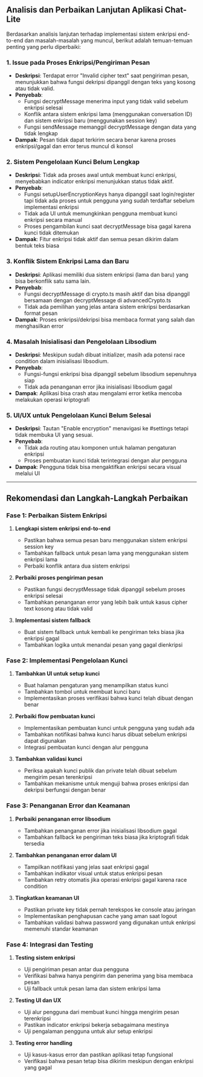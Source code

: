 ## Analisis dan Perbaikan Lanjutan Aplikasi Chat-Lite

Berdasarkan analisis lanjutan terhadap implementasi sistem enkripsi end-to-end dan masalah-masalah yang muncul, berikut adalah temuan-temuan penting yang perlu diperbaiki:

### 1. Issue pada Proses Enkripsi/Pengiriman Pesan
- **Deskripsi**: Terdapat error "Invalid cipher text" saat pengiriman pesan, menunjukkan bahwa fungsi dekripsi dipanggil dengan teks yang kosong atau tidak valid.
- **Penyebab**: 
  - Fungsi decryptMessage menerima input yang tidak valid sebelum enkripsi selesai
  - Konflik antara sistem enkripsi lama (menggunakan conversation ID) dan sistem enkripsi baru (menggunakan session key)
  - Fungsi sendMessage memanggil decryptMessage dengan data yang tidak lengkap
- **Dampak**: Pesan tidak dapat terkirim secara benar karena proses enkripsi/gagal dan error terus muncul di konsol

### 2. Sistem Pengelolaan Kunci Belum Lengkap
- **Deskripsi**: Tidak ada proses awal untuk membuat kunci enkripsi, menyebabkan indicator enkripsi menunjukkan status tidak aktif.
- **Penyebab**:
  - Fungsi setupUserEncryptionKeys hanya dipanggil saat login/register tapi tidak ada proses untuk pengguna yang sudah terdaftar sebelum implementasi enkripsi
  - Tidak ada UI untuk memungkinkan pengguna membuat kunci enkripsi secara manual
  - Proses pengambilan kunci saat decryptMessage bisa gagal karena kunci tidak ditemukan
- **Dampak**: Fitur enkripsi tidak aktif dan semua pesan dikirim dalam bentuk teks biasa

### 3. Konflik Sistem Enkripsi Lama dan Baru
- **Deskripsi**: Aplikasi memiliki dua sistem enkripsi (lama dan baru) yang bisa berkonflik satu sama lain.
- **Penyebab**:
  - Fungsi decryptMessage di crypto.ts masih aktif dan bisa dipanggil bersamaan dengan decryptMessage di advancedCrypto.ts
  - Tidak ada pemilihan yang jelas antara sistem enkripsi berdasarkan format pesan
- **Dampak**: Proses enkripsi/dekripsi bisa membaca format yang salah dan menghasilkan error

### 4. Masalah Inisialisasi dan Pengelolaan Libsodium
- **Deskripsi**: Meskipun sudah dibuat initializer, masih ada potensi race condition dalam inisialisasi libsodium.
- **Penyebab**:
  - Fungsi-fungsi enkripsi bisa dipanggil sebelum libsodium sepenuhnya siap
  - Tidak ada penanganan error jika inisialisasi libsodium gagal
- **Dampak**: Aplikasi bisa crash atau mengalami error ketika mencoba melakukan operasi kriptografi

### 5. UI/UX untuk Pengelolaan Kunci Belum Selesai
- **Deskripsi**: Tautan "Enable encryption" menavigasi ke #settings tetapi tidak membuka UI yang sesuai.
- **Penyebab**:
  - Tidak ada routing atau komponen untuk halaman pengaturan enkripsi
  - Proses pembuatan kunci tidak terintegrasi dengan alur pengguna
- **Dampak**: Pengguna tidak bisa mengaktifkan enkripsi secara visual melalui UI

---

## Rekomendasi dan Langkah-Langkah Perbaikan

### Fase 1: Perbaikan Sistem Enkripsi
1. **Lengkapi sistem enkripsi end-to-end**
   - Pastikan bahwa semua pesan baru menggunakan sistem enkripsi session key
   - Tambahkan fallback untuk pesan lama yang menggunakan sistem enkripsi lama
   - Perbaiki konflik antara dua sistem enkripsi

2. **Perbaiki proses pengiriman pesan**
   - Pastikan fungsi decryptMessage tidak dipanggil sebelum proses enkripsi selesai
   - Tambahkan penanganan error yang lebih baik untuk kasus cipher text kosong atau tidak valid

3. **Implementasi sistem fallback**
   - Buat sistem fallback untuk kembali ke pengiriman teks biasa jika enkripsi gagal
   - Tambahkan logika untuk menandai pesan yang gagal dienkripsi

### Fase 2: Implementasi Pengelolaan Kunci
1. **Tambahkan UI untuk setup kunci**
   - Buat halaman pengaturan yang menampilkan status kunci
   - Tambahkan tombol untuk membuat kunci baru
   - Implementasikan proses verifikasi bahwa kunci telah dibuat dengan benar

2. **Perbaiki flow pembuatan kunci**
   - Implementasikan pembuatan kunci untuk pengguna yang sudah ada
   - Tambahkan notifikasi bahwa kunci harus dibuat sebelum enkripsi dapat digunakan
   - Integrasi pembuatan kunci dengan alur pengguna

3. **Tambahkan validasi kunci**
   - Periksa apakah kunci publik dan private telah dibuat sebelum mengirim pesan terenkripsi
   - Tambahkan mekanisme untuk menguji bahwa proses enkripsi dan dekripsi berfungsi dengan benar

### Fase 3: Penanganan Error dan Keamanan
1. **Perbaiki penanganan error libsodium**
   - Tambahkan penanganan error jika inisialisasi libsodium gagal
   - Tambahkan fallback ke pengiriman teks biasa jika kriptografi tidak tersedia

2. **Tambahkan penanganan error dalam UI**
   - Tampilkan notifikasi yang jelas saat enkripsi gagal
   - Tambahkan indikator visual untuk status enkripsi pesan
   - Tambahkan retry otomatis jika operasi enkripsi gagal karena race condition

3. **Tingkatkan keamanan UI**
   - Pastikan private key tidak pernah terekspos ke console atau jaringan
   - Implementasikan penghapusan cache yang aman saat logout
   - Tambahkan validasi bahwa password yang digunakan untuk enkripsi memenuhi standar keamanan

### Fase 4: Integrasi dan Testing
1. **Testing sistem enkripsi**
   - Uji pengiriman pesan antar dua pengguna
   - Verifikasi bahwa hanya pengirim dan penerima yang bisa membaca pesan
   - Uji fallback untuk pesan lama dan sistem enkripsi lama

2. **Testing UI dan UX**
   - Uji alur pengguna dari membuat kunci hingga mengirim pesan terenkripsi
   - Pastikan indicator enkripsi bekerja sebagaimana mestinya
   - Uji pengalaman pengguna untuk alur setup enkripsi

3. **Testing error handling**
   - Uji kasus-kasus error dan pastikan aplikasi tetap fungsional
   - Verifikasi bahwa pesan tetap bisa dikirim meskipun dengan enkripsi yang gagal